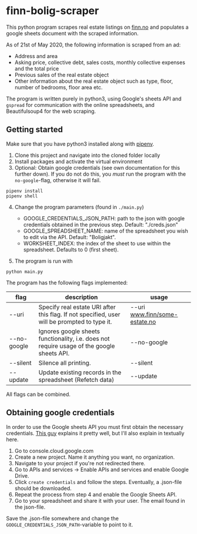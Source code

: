 # finn-bolig-scraper

This python program scrapes real estate listings on <a href="https://finn.no">finn.no</a> and populates a google sheets document with the scraped information.

As of 21st of May 2020, the following information is scraped from an ad:

- Address and area
- Asking price, collective debt, sales costs, monthly collective expenses and the total price
- Previous sales of the real estate object
- Other information about the real estate object such as type, floor, number of bedrooms, floor area etc.

The program is written purely in python3, using Google's sheets API and `gspread` for communication with the online spreadsheets, and Beautifulsoup4 for the web scraping.

## Getting started

Make sure that you have python3 installed along with [pipenv](https://pypi.org/project/pipenv/).

1. Clone this project and navigate into the cloned folder locally
2. Install packages and activate the virtual environment
3. Optional: Obtain google credentials (see own documentation for this further down). If you do not do this, you _must_ run the program with the `no-google`-flag, otherwise it will fail.

```
pipenv install
pipenv shell
```

4. Change the program parameters (found in `./main.py`)

   - GOOGLE_CREDENTIALS_JSON_PATH: path to the json with google credentials obtained in the previous step. Default: "./creds.json"
   - GOOGLE_SPREADSHEET_NAME: name of the spreadsheet you wish to edit via the API. Default: "Boligjakt".
   - WORKSHEET_INDEX: the index of the sheet to use within the spreadsheet. Defaults to 0 (first sheet).

5. The program is run with

```
python main.py
```

The program has the following flags implemented:

| flag        | description                                                                                  | usage                         |
| ----------- | -------------------------------------------------------------------------------------------- | ----------------------------- |
| --uri       | Specify real estate URI after this flag. If not specified, user will be prompted to type it. | --uri www.finn/some-estate.no |
| --no-google | Ignores google sheets functionality, i.e. does not require usage of the google sheets API.   | --no-google                   |
| --silent    | Silence all printing.                                                                        | --silent                      |
| --update    | Update existing records in the spreadsheet (Refetch data)                                    | --update                      |

All flags can be combined.

## Obtaining google credentials

In order to use the Google sheets API you must first obtain the necessary credentials. [This guy](https://www.youtube.com/watch?v=cnplklegr7e&t=338s) explains it pretty well, but I'll also explain in textually here.

1. Go to console.cloud.google.com
2. Create a new project. Name it anything you want, no organization.
3. Navigate to your project if you're not redirected there.
4. Go to APIs and services -> Enable APIs and services and enable Google Drive.
5. Click `create credentials` and follow the steps. Eventually, a .json-file should be downloaded.
6. Repeat the process from step 4 and enable the Google Sheets API.
7. Go to your spreadsheet and share it with your user. The email found in the json-file.

Save the .json-file somewhere and change the `GOOGLE_CREDENTIALS_JSON_PATH`-variable to point to it.
